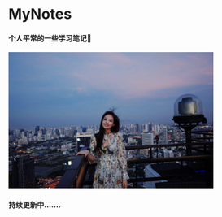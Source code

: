 # MyNotes



#### 个人平常的一些学习笔记📒

<img src="https://raw.githubusercontent.com/zhedieya/MyPics/main/typora-img/IMG_8963.JPG" alt="IMG_8963" style="width:80%;" />



#### 持续更新中.......

